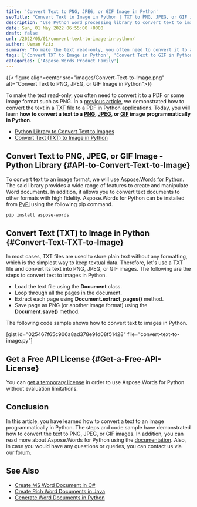 ```yaml
---
title: 'Convert Text to PNG, JPEG, or GIF Image in Python'
seoTitle: "Convert Text to Image in Python | TXT to PNG, JPEG, or GIF images"
description: "Use Python word processing library to convert text to image in Python. Convert text in TXT files to PNG, JPEG, or GIF images programmatically."
date: Sun, 01 May 2022 06:55:00 +0000
draft: false
url: /2022/05/01/convert-text-to-image-in-python/
author: Usman Aziz
summary: "To make the text read-only, you often need to convert it to a PDF or some image format such as PNG. In a [previous article][1], we demonstrated how to convert the text in a [TXT][2] file to a PDF in Python applications. Today, you will learn **how to convert a text to a [PNG][3], [JPEG][4], or [GIF][5] image programmatically in Python**."
tags: ['Convert TXT to Image in Python', 'Convert Text to GIF in Python', 'Convert Text to Image in Python', 'Convert Text to JPG in Python', 'Convert Text to PNG in Python']
categories: ['Aspose.Words Product Family']
---
```




{{< figure align=center src="images/Convert-Text-to-Image.png" alt="Convert Text to PNG, JPEG, or GIF Image in Python">}}


To make the text read-only, you often need to convert it to a PDF or some image format such as PNG. In a [previous article][6], we demonstrated how to convert the text in a [TXT][7] file to a PDF in Python applications. Today, you will learn **how to convert a text to a [PNG][8], [JPEG][9], or [GIF][10] image programmatically in Python**.

*   [Python Library to Convert Text to Images][11]
*   [Convert Text (TXT) to Image in Python][12]

## Convert Text to PNG, JPEG, or GIF Image - Python Library {#API-to-Convert-Text-to-Image}

To convert text to an image format, we will use [Aspose.Words for Python][13]. The said library provides a wide range of features to create and manipulate Word documents. In addition, it allows you to convert text documents to other formats with high fidelity. Aspose.Words for Python can be installed from [PyPI][14] using the following pip command.

```
pip install aspose-words 
```

## Convert Text (TXT) to Image in Python {#Convert-Text-TXT-to-Image}

In most cases, TXT files are used to store plain text without any formatting, which is the simplest way to keep textual data. Therefore, let's use a TXT file and convert its text into PNG, JPEG, or GIF images. The following are the steps to convert text to images in Python.

*   Load the text file using the ****Document**** class.
*   Loop through all the pages in the document.
*   Extract each page using **Document.extract\_pages()** method.
*   Save page as PNG (or another image format) using the **Document.save()** method.

The following code sample shows how to convert text to images in Python.

\[gist id="025467f65c906a8ad378e91d08f51428" file="convert-text-to-image.py"\]

## Get a Free API License {#Get-a-Free-API-License}

You can [get a temporary license][15] in order to use Aspose.Words for Python without evaluation limitations.

## Conclusion

In this article, you have learned how to convert a text to an image programmatically in Python. The steps and code sample have demonstrated how to convert the text to PNG, JPEG, or GIF images. In addition, you can read more about Aspose.Words for Python using the [documentation][16]. Also, in case you would have any questions or queries, you can contact us via our [forum][17].

## See Also

*   [Create MS Word Document in C#][18]
*   [Create Rich Word Documents in Java][19]
*   [Generate Word Documents in Python][20]


[1]: https://blog.aspose.com/2021/11/29/convert-txt-to-pdf-in-python/
[2]: https://docs.fileformat.com/word-processing/txt/
[3]: https://docs.fileformat.com/image/png/
[4]: https://docs.fileformat.com/image/jpeg/
[5]: https://docs.fileformat.com/image/gif/
[6]: https://blog.aspose.com/2021/11/29/convert-txt-to-pdf-in-python/
[7]: https://docs.fileformat.com/word-processing/txt/
[8]: https://docs.fileformat.com/image/png/
[9]: https://docs.fileformat.com/image/jpeg/
[10]: https://docs.fileformat.com/image/gif/
[11]: #API-to-Convert-Text-to-Image
[12]: #Convert-Text-TXT-to-Image
[13]: https://products.aspose.com/words/python/
[14]: https://pypi.org/project/aspose-words/
[15]: https://purchase.aspose.com/temporary-license
[16]: https://docs.aspose.com/words/python-net/
[17]: https://forum.aspose.com/
[18]: https://blog.aspose.com/2020/01/08/csharp-word-automation-create-edit-process-word-documents/
[19]: https://blog.aspose.com/2020/03/11/create-rich-word-documents-programmatically-in-java-using-java-word-api/
[20]: https://blog.aspose.com/2021/10/28/create-word-documents-using-python/





